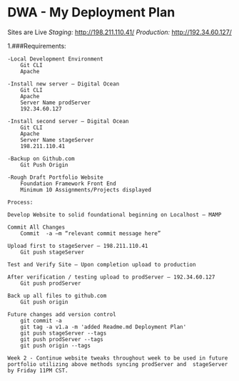 # DWA - My Deployment Plan

Sites are Live 
*Staging:* http://198.211.110.41/
*Production:* http://192.34.60.127/

1.###Requirements:

	-Local Development Environment
		Git CLI
		Apache
		
	-Install new server – Digital Ocean
		Git CLI
		Apache
		Server Name prodServer
		192.34.60.127

	-Install second server – Digital Ocean
		Git CLI
		Apache
		Server Name stageServer
		198.211.110.41

	-Backup on Github.com
		Git Push Origin

	-Rough Draft Portfolio Website
		Foundation Framework Front End
		Minimum 10 Assignments/Projects displayed

	Process:
		
	Develop Website to solid foundational beginning on Localhost – MAMP

	Commit All Changes
		Commit  -a –m “relevant commit message here”
	
	Upload first to stageServer – 198.211.110.41
		Git push stageServer

	Test and Verify Site – Upon completion upload to production

	After verification / testing upload to prodServer – 192.34.60.127
		Git push prodServer

	Back up all files to github.com 
		Git push origin

	Future changes add version control
		git commit -a
		git tag -a v1.a -m 'added Readme.md Deployment Plan'
		git push stageServer --tags
		git push prodServer --tags
		git push origin --tags

	Week 2 - Continue website tweaks throughout week to be used in future portfolio utilizing above methods syncing prodServer and 	stageServer by Friday 11PM CST.


		
	



